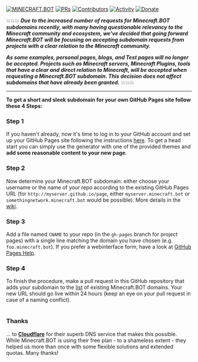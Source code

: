 [![MINECRAFT.BOT](https://img.shields.io/badge/minecraft.bot-+-FFE70B.svg?style=flat-square)](http://minecraft.bot)
[![PRs](https://img.shields.io/github/issues-pr-closed-raw/MinecraftBotOfficial/minecraft.bot.svg?style=flat-square&colorB=FFE70B&label=pull%20requests)](https://github.com/MinecraftBotOfficial/minecraft.bot/pulls?q=is%3Apr+is%3Aclosed+label%3Aadd)
[![Contributors](https://img.shields.io/github/contributors-anon/MinecraftBotOfficial/minecraft.bot?color=FFE70B&style=flat-square)](https://github.com/MinecraftBotOfficial/minecraft.bot/graphs/contributors)
[![Activity](https://img.shields.io/github/commit-activity/m/MinecraftBotOfficial/minecraft.bot?color=FFE70B&style=flat-square)](https://github.com/MinecraftBotOfficial/minecraft.bot/pulse/monthly)
[![Donate](https://img.shields.io/badge/Donate-for_registrar_fees-1F87FF.svg?style=flat-square&logo=open-collective&logoColor=fff)](https://opencollective.com/minecraft.bot)

:boom::boom::boom:
***Due to the increased number of requests for Minecraft.BOT subdomains recently, with many having questionable relevancy to the Minecraft community and ecosystem, we've decided that going forward Minecraft.BOT will be focusing on accepting subdomain requests from projects with a clear relation to the Minecraft community.***

***As some examples, personal pages, blogs, and Test pages will no longer be accepted. Projects such as Minecraft servers, Minecraft Plugins, tools that have a clear and direct relation to Minecraft, will be accepted when requesting a Minecraft.BOT subdomain. This decision does not affect subdomains that have already been granted.***
:boom::boom::boom:

---

**To get a short and sleek subdomain for your own GitHub Pages site follow these 4 Steps:**

### Step 1
If you haven't already, now it's time to log in to your GitHub account and set up your GitHub Pages site following the instructions [here](https://pages.github.com/). To get a head start you can simply use the generator with one of the provided themes and **add some reasonable content to your new page**.

### Step 2
Now determine your Minecraft.BOT subdomain: either choose your username or the name of your repo according to the existing GitHub Pages URL (for ```http://myserver.github.io/page```, either ```myserver.minecraft.bot``` or ```somethingnetwork.minecraft.bot``` would be possible). More details in the [wiki](https://github.com/MinecraftBotOfficial/minecraft.bot/wiki).

### Step 3
Add a file named ```CNAME``` to your repo (in the ```gh-pages``` branch for project pages) with a single line matching the domain you have chosen (e.g. ```foo.minecraft.bot```). If you prefer a webinterface form, have a look at [GitHub Pages Help](https://help.github.com/articles/adding-or-removing-a-custom-domain-for-your-github-pages-site/).

### Step 4
To finish the procedure, make a pull request in this GitHub repository that adds your subdomain to the [list](https://github.com/MinecraftBotOfficial/minecraft.bot/blob/master/cnames_active.js) of existing Minecraft.BOT domains. Your new URL should go live within 24 hours (keep an eye on your pull request in case of a naming conflict).
 
# 

### Thanks
... to **[Cloudflare](https://www.cloudflare.com)** for their superb DNS service that makes this possible. While Minecraft.BOT is using their free plan - to a shameless extent - they helped us more than once with some flexible solutions and extended quotas. Many thanks!
